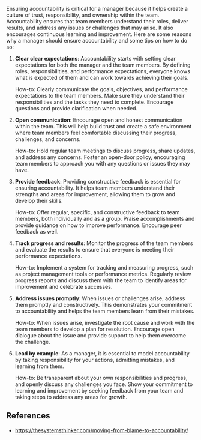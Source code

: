 
Ensuring accountability is critical for a manager because it helps create a culture of trust, responsibility, and ownership within the team. Accountability ensures that team members understand their roles, deliver results, and address any issues or challenges that may arise. It also encourages continuous learning and improvement. Here are some reasons why a manager should ensure accountability and some tips on how to do so:

1. **Clear clear expectations**: Accountability starts with setting clear expectations for both the manager and the team members. By defining roles, responsibilities, and performance expectations, everyone knows what is expected of them and can work towards achieving their goals.

    How-to: Clearly communicate the goals, objectives, and performance expectations to the team members. Make sure they understand their responsibilities and the tasks they need to complete. Encourage questions and provide clarification when needed.

2. **Open communication**: Encourage open and honest communication within the team. This will help build trust and create a safe environment where team members feel comfortable discussing their progress, challenges, and concerns.

    How-to: Hold regular team meetings to discuss progress, share updates, and address any concerns. Foster an open-door policy, encouraging team members to approach you with any questions or issues they may have.

3. **Provide feedback**: Providing constructive feedback is essential for ensuring accountability. It helps team members understand their strengths and areas for improvement, allowing them to grow and develop their skills.

    How-to: Offer regular, specific, and constructive feedback to team members, both individually and as a group. Praise accomplishments and provide guidance on how to improve performance. Encourage peer feedback as well.

4. **Track progress and results**: Monitor the progress of the team members and evaluate the results to ensure that everyone is meeting their performance expectations.

    How-to: Implement a system for tracking and measuring progress, such as project management tools or performance metrics. Regularly review progress reports and discuss them with the team to identify areas for improvement and celebrate successes.

5. **Address issues promptly**: When issues or challenges arise, address them promptly and constructively. This demonstrates your commitment to accountability and helps the team members learn from their mistakes.

    How-to: When issues arise, investigate the root cause and work with the team members to develop a plan for resolution. Encourage open dialogue about the issue and provide support to help them overcome the challenge.

6. **Lead by example**: As a manager, it is essential to model accountability by taking responsibility for your actions, admitting mistakes, and learning from them.

    How-to: Be transparent about your own responsibilities and progress, and openly discuss any challenges you face. Show your commitment to learning and improvement by seeking feedback from your team and taking steps to address any areas for growth.

## References

- https://thesystemsthinker.com/moving-from-blame-to-accountability/
